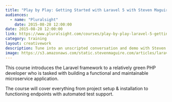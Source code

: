 ```yaml
---
title: "Play by Play: Getting Started with Laravel 5 with Steven Maguire"
audiences:
  - name: "Pluralsight"
    date: 2015-08-28 12:00:00
date: 2015-08-28 12:00:00
link: https://www.pluralsight.com/courses/play-by-play-laravel-5-getting-started
category: training
layout: creativework
description: Tune into an unscripted conversation and demo with Steven Maguire as he builds a microservice using Laravel 5
image: https://s3.amazonaws.com/static.stevenmaguire.com/articles/laravel-ci.jpg
---
```


This course introduces the Laravel framework to a relatively green PHP developer who is tasked with building a functional and maintainable microservice application.

The course will cover everything from project setup & installation to functioning endpoints with automated test support.
